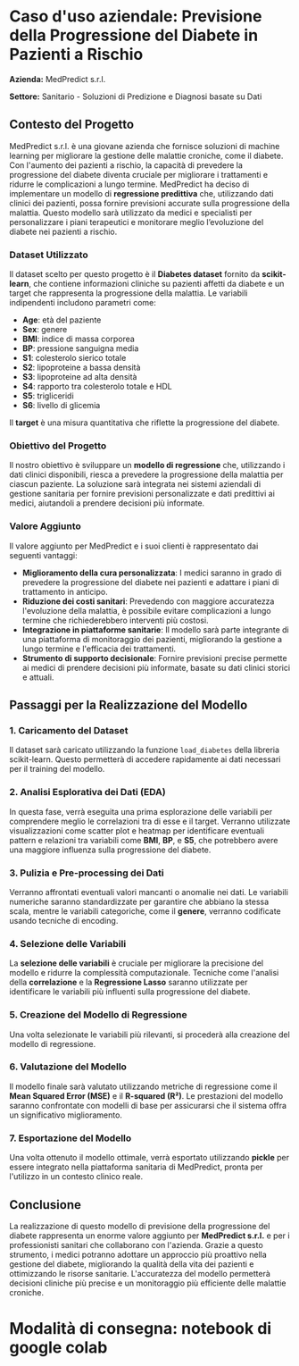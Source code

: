 # Caso d'uso aziendale: Previsione della Progressione del Diabete in Pazienti a Rischio

**Azienda:** MedPredict s.r.l.

**Settore:** Sanitario - Soluzioni di Predizione e Diagnosi basate su Dati

## Contesto del Progetto

MedPredict s.r.l. è una giovane azienda che fornisce soluzioni di machine learning per migliorare la gestione delle malattie croniche, come il diabete. Con l'aumento dei pazienti a rischio, la capacità di prevedere la progressione del diabete diventa cruciale per migliorare i trattamenti e ridurre le complicazioni a lungo termine. MedPredict ha deciso di implementare un modello di **regressione predittiva** che, utilizzando dati clinici dei pazienti, possa fornire previsioni accurate sulla progressione della malattia. Questo modello sarà utilizzato da medici e specialisti per personalizzare i piani terapeutici e monitorare meglio l’evoluzione del diabete nei pazienti a rischio.

### Dataset Utilizzato

Il dataset scelto per questo progetto è il **Diabetes dataset** fornito da **scikit-learn**, che contiene informazioni cliniche su pazienti affetti da diabete e un target che rappresenta la progressione della malattia. Le variabili indipendenti includono parametri come:

- **Age**: età del paziente
- **Sex**: genere
- **BMI**: indice di massa corporea
- **BP**: pressione sanguigna media
- **S1**: colesterolo sierico totale
- **S2**: lipoproteine a bassa densità
- **S3**: lipoproteine ad alta densità
- **S4**: rapporto tra colesterolo totale e HDL
- **S5**: trigliceridi
- **S6**: livello di glicemia

Il **target** è una misura quantitativa che riflette la progressione del diabete.

### Obiettivo del Progetto

Il nostro obiettivo è sviluppare un **modello di regressione** che, utilizzando i dati clinici disponibili, riesca a prevedere la progressione della malattia per ciascun paziente. La soluzione sarà integrata nei sistemi aziendali di gestione sanitaria per fornire previsioni personalizzate e dati predittivi ai medici, aiutandoli a prendere decisioni più informate.

### Valore Aggiunto

Il valore aggiunto per MedPredict e i suoi clienti è rappresentato dai seguenti vantaggi:

- **Miglioramento della cura personalizzata**: I medici saranno in grado di prevedere la progressione del diabete nei pazienti e adattare i piani di trattamento in anticipo.
- **Riduzione dei costi sanitari**: Prevedendo con maggiore accuratezza l'evoluzione della malattia, è possibile evitare complicazioni a lungo termine che richiederebbero interventi più costosi.
- **Integrazione in piattaforme sanitarie**: Il modello sarà parte integrante di una piattaforma di monitoraggio dei pazienti, migliorando la gestione a lungo termine e l'efficacia dei trattamenti.
- **Strumento di supporto decisionale**: Fornire previsioni precise permette ai medici di prendere decisioni più informate, basate su dati clinici storici e attuali.

## Passaggi per la Realizzazione del Modello

### 1. Caricamento del Dataset

Il dataset sarà caricato utilizzando la funzione `load_diabetes` della libreria scikit-learn. Questo permetterà di accedere rapidamente ai dati necessari per il training del modello.

### 2. Analisi Esplorativa dei Dati (EDA)

In questa fase, verrà eseguita una prima esplorazione delle variabili per comprendere meglio le correlazioni tra di esse e il target. Verranno utilizzate visualizzazioni come scatter plot e heatmap per identificare eventuali pattern e relazioni tra variabili come **BMI**, **BP**, e **S5**, che potrebbero avere una maggiore influenza sulla progressione del diabete.

### 3. Pulizia e Pre-processing dei Dati

Verranno affrontati eventuali valori mancanti o anomalie nei dati. Le variabili numeriche saranno standardizzate per garantire che abbiano la stessa scala, mentre le variabili categoriche, come il **genere**, verranno codificate usando tecniche di encoding.

### 4. Selezione delle Variabili

La **selezione delle variabili** è cruciale per migliorare la precisione del modello e ridurre la complessità computazionale. Tecniche come l'analisi della **correlazione** e la **Regressione Lasso** saranno utilizzate per identificare le variabili più influenti sulla progressione del diabete.

### 5. Creazione del Modello di Regressione

Una volta selezionate le variabili più rilevanti, si procederà alla creazione del modello di regressione. 

### 6. Valutazione del Modello

Il modello finale sarà valutato utilizzando metriche di regressione come il **Mean Squared Error (MSE)** e il **R-squared (R²)**. Le prestazioni del modello saranno confrontate con modelli di base per assicurarsi che il sistema offra un significativo miglioramento.

### 7. Esportazione del Modello

Una volta ottenuto il modello ottimale, verrà esportato utilizzando **pickle** per essere integrato nella piattaforma sanitaria di MedPredict, pronta per l'utilizzo in un contesto clinico reale.

## Conclusione

La realizzazione di questo modello di previsione della progressione del diabete rappresenta un enorme valore aggiunto per **MedPredict s.r.l.** e per i professionisti sanitari che collaborano con l'azienda. Grazie a questo strumento, i medici potranno adottare un approccio più proattivo nella gestione del diabete, migliorando la qualità della vita dei pazienti e ottimizzando le risorse sanitarie. L'accuratezza del modello permetterà decisioni cliniche più precise e un monitoraggio più efficiente delle malattie croniche.

# Modalità di consegna: notebook di google colab